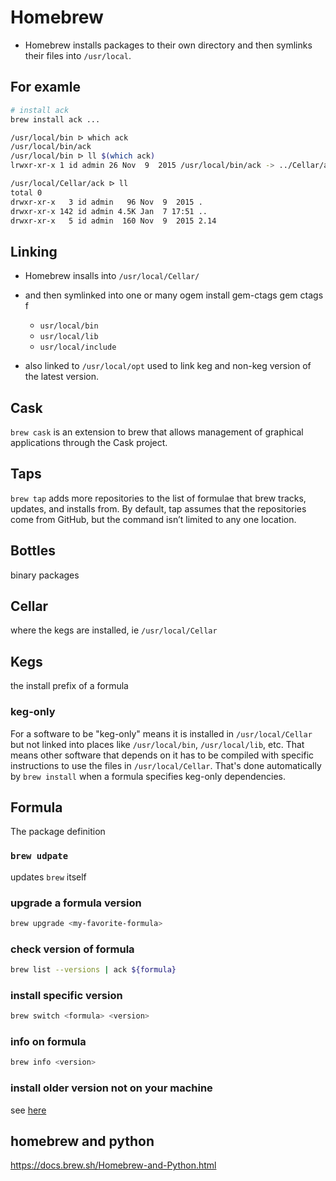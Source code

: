 # Homebrew

* Homebrew installs packages to their own directory and then symlinks their files
into `/usr/local`.

## For examle
```bash
# install ack
brew install ack ...

/usr/local/bin ᐅ which ack
/usr/local/bin/ack
/usr/local/bin ᐅ ll $(which ack)
lrwxr-xr-x 1 id admin 26 Nov  9  2015 /usr/local/bin/ack -> ../Cellar/ack/2.14/bin/ack

/usr/local/Cellar/ack ᐅ ll
total 0
drwxr-xr-x   3 id admin   96 Nov  9  2015 .
drwxr-xr-x 142 id admin 4.5K Jan  7 17:51 ..
drwxr-xr-x   5 id admin  160 Nov  9  2015 2.14

```

## Linking

* Homebrew insalls into `/usr/local/Cellar/`
* and then symlinked into one or many ogem install gem-ctags
gem ctags
f
  * `usr/local/bin`
  * `usr/local/lib`
  * `usr/local/include`


* also linked to `/usr/local/opt`
used to link keg and non-keg version of the latest version.

## Cask

`brew cask` is an extension to brew that allows management of graphical
applications through the Cask project.

## Taps

`brew tap` adds more repositories to the list of formulae that brew tracks,
updates, and installs from. By default, tap assumes that the repositories come
from GitHub, but the command isn’t limited to any one location.

## Bottles

binary packages

## Cellar

where the kegs are installed, ie `/usr/local/Cellar`

## Kegs

the install prefix of a formula

### keg-only

For a software to be "keg-only" means it is installed in `/usr/local/Cellar` but
not linked into places like `/usr/local/bin`, `/usr/local/lib`, etc. That means
other software that depends on it has to be compiled with specific instructions
to use the files in `/usr/local/Cellar`. That's done automatically by `brew
install` when a formula specifies keg-only dependencies.

## Formula

The package definition

### `brew udpate`

updates `brew` itself

### upgrade a formula version
```bash
brew upgrade <my-favorite-formula>
```

### check version of formula
```bash
brew list --versions | ack ${formula}
```

### install specific version
```bash
brew switch <formula> <version>
```

### info on formula
```bash
brew info <version>
```

### install older version not on your machine
see [here](https://stackoverflow.com/questions/39187812/homebrew-how-to-install-older-versions)

## homebrew and python
https://docs.brew.sh/Homebrew-and-Python.html
